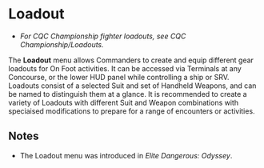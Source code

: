 # Loadout
- *For CQC Championship fighter loadouts, see CQC Championship/Loadouts.*

The **Loadout** menu allows Commanders to create and equip different gear loadouts for On Foot activities. It can be accessed via Terminals at any Concourse, or the lower HUD panel while controlling a ship or SRV. Loadouts consist of a selected Suit and set of Handheld Weapons, and can be named to distinguish them at a glance. It is recommended to create a variety of Loadouts with different Suit and Weapon combinations with speciaised modifications to prepare for a range of encounters or activities.

## Notes

- The Loadout menu was introduced in *Elite Dangerous: Odyssey*.